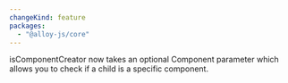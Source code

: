 ```yaml
---
changeKind: feature
packages:
  - "@alloy-js/core"
---
```


isComponentCreator now takes an optional Component parameter which allows you to check if a child is a specific component.